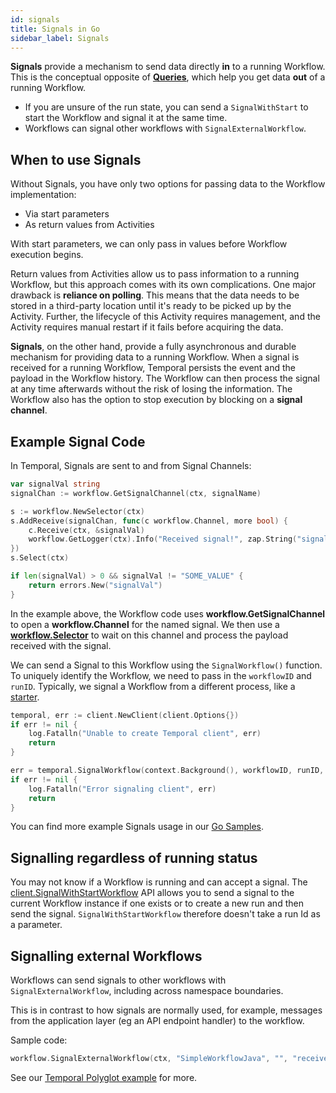 ```yaml
---
id: signals
title: Signals in Go
sidebar_label: Signals
---
```


**Signals** provide a mechanism to send data directly **in** to a running Workflow.
This is the conceptual opposite of [**Queries**](https://docs.temporal.io/docs/go/queries), which help you get data **out** of a running Workflow.

- If you are unsure of the run state, you can send a `SignalWithStart` to start the Workflow and signal it at the same time.
- Workflows can signal other workflows with `SignalExternalWorkflow`.

## When to use Signals

Without Signals, you have only two options for passing data to the Workflow implementation:

- Via start parameters
- As return values from Activities

With start parameters, we can only pass in values before Workflow execution begins.

Return values from Activities allow us to pass information to a running Workflow, but this approach comes with its own complications.
One major drawback is **reliance on polling**.
This means that the data needs to be stored in a third-party location until it's ready to be picked up by the Activity.
Further, the lifecycle of this Activity requires management, and the Activity requires manual restart if it fails before acquiring the data.

**Signals**, on the other hand, provide a fully asynchronous and durable mechanism for providing data to a running Workflow.
When a signal is received for a running Workflow, Temporal persists the event and the payload in the Workflow history.
The Workflow can then process the signal at any time afterwards without the risk of losing the information.
The Workflow also has the option to stop execution by blocking on a **signal channel**.

## Example Signal Code

In Temporal, Signals are sent to and from Signal Channels:

```go
var signalVal string
signalChan := workflow.GetSignalChannel(ctx, signalName)

s := workflow.NewSelector(ctx)
s.AddReceive(signalChan, func(c workflow.Channel, more bool) {
    c.Receive(ctx, &signalVal)
    workflow.GetLogger(ctx).Info("Received signal!", zap.String("signal", signalName), zap.String("value", signalVal))
})
s.Select(ctx)

if len(signalVal) > 0 && signalVal != "SOME_VALUE" {
    return errors.New("signalVal")
}
```

In the example above, the Workflow code uses **workflow.GetSignalChannel** to open a **workflow.Channel** for the named signal.
We then use a [**workflow.Selector**](https://docs.temporal.io/docs/go/selectors) to wait on this channel and process the payload received with the signal.

We can send a Signal to this Workflow using the `SignalWorkflow()` function.
To uniquely identify the Workflow, we need to pass in the `workflowID` and `runID`.
Typically, we signal a Workflow from a different process, like a [starter](/docs/go/hello-world-tutorial/#workflow-starter).

```go
temporal, err := client.NewClient(client.Options{})
if err != nil {
    log.Fatalln("Unable to create Temporal client", err)
    return
}

err = temporal.SignalWorkflow(context.Background(), workflowID, runID, signalName, signalVal)
if err != nil {
	log.Fatalln("Error signaling client", err)
	return
}
```

You can find more example Signals usage in our [Go Samples](https://github.com/temporalio/samples-go).

## Signalling regardless of running status

You may not know if a Workflow is running and can accept a signal.
The [client.SignalWithStartWorkflow](https://pkg.go.dev/go.temporal.io/sdk/client#Client) API allows you to send a signal to the current Workflow instance if one exists or to create a new run and then send the signal.
`SignalWithStartWorkflow` therefore doesn't take a run Id as a parameter.

## Signalling external Workflows

Workflows can send signals to other workflows with `SignalExternalWorkflow`, including across namespace boundaries.

This is in contrast to how signals are normally used, for example, messages from the application layer (eg an API endpoint handler) to the workflow.

Sample code:

```go
workflow.SignalExternalWorkflow(ctx, "SimpleWorkflowJava", "", "receiveMessage", "Hello from Go")
```

See our [Temporal Polyglot example](https://github.com/tsurdilo/temporal-polyglot) for more.
